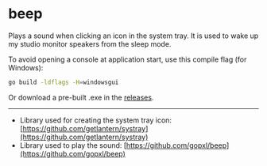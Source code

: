 # beep
Plays a sound when clicking an icon in the system tray. It is used to wake up my studio monitor speakers from the sleep mode.

To avoid opening a console at application start, use this compile flag (for Windows):

```bash
go build -ldflags -H=windowsgui
```

Or download a pre-built .exe in the [releases](https://github.com/matkv/beep/releases).

---

- Library used for creating the system tray icon: [https://github.com/getlantern/systray](https://github.com/getlantern/systray)
- Library used to play the sound: [https://github.com/gopxl/beep](https://github.com/gopxl/beep)
